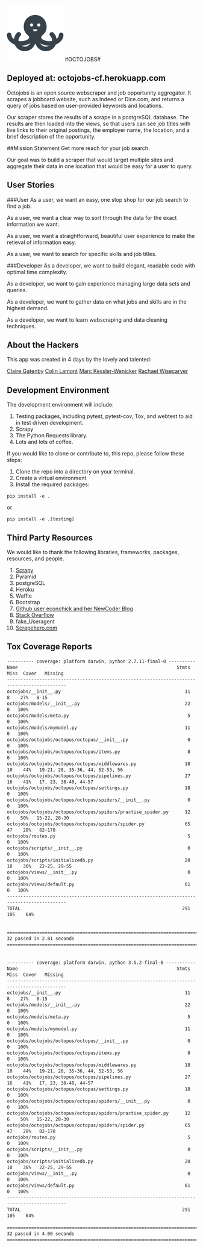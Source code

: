 ![OctoJobs](octojobs/static/images/logo.png) #OCTOJOBS#
## Deployed at: octojobs-cf.herokuapp.com

Octojobs is an open source webscraper and job opportunity aggregator. It scrapes a jobboard website, such as Indeed or Dice.com, and returns a query of jobs based on user-provided keywords and locations.

Our scraper stores the results of a scrape in a postgreSQL database. The results are then loaded into the views, so that users can see job titles with live links to their original postings, the employer name, the location, and a brief description of the opportunity.

##Mission Statement
Get more reach for your job search.

Our goal was to build a scraper that would target multiple sites and aggregate their data in one location that would be easy for a user to query.

## User Stories
###User
As a user, we want an easy, one stop shop for our job search to find a job. 

As a user, we want a clear way to sort through the data for the exact information we want.

As a user, we want a straightforward, beautiful user experience to make the retieval of information easy.

As a user, we want to search for specific skills and job titles. 

###Developer
As a developer, we want to build elegant, readable code with optimal time complexity.

As a developer, we want to gain experience managing large data sets and queries.

As a developer, we want to gather data on what jobs and skills are in the highest demand.

As a developer, we want to learn webscraping and data cleaning techniques.


## About the Hackers

This app was created in 4 days by the lovely and talented:

[Claire Gatenby](https://github.com/clair3st)
[Colin Lamont](https://github.com/chamberi)
[Marc Kessler-Wenicker](https://github.com/wenima)
[Rachael Wisecarver](https://github.com/rwisecar)


## Development Environment
The development environment will include:
1. Testing packages, including pytest, pytest-cov, Tox, and webtest to aid in test driven development.
2. Scrapy
3. The Python Requests library.
4. Lots and lots of coffee.

If you would like to clone or contribute to, this repo, please follow these steps:
1. Clone the repo into a directory on your terminal.
2. Create a virtual environment
3. Install the required packages:
```
pip install -e .
```
or
```
pip install -e .[testing]
```

## Third Party Resources
We would like to thank the following libraries, frameworks, packages, resources, and people.
1. [Scrapy](https://doc.scrapy.org/en/latest/)
2. Pyramid
3. postgreSQL
4. Heroku
5. Waffle
6. Bootstrap
7. [Github user econchick and her NewCoder Blog](http://newcoder.io/scrape/)
8. [Stack Overflow](http://stackoverflow.com/questions/6456304/scrapy-unit-testing/12751649)
9. fake_Useragent
10. [Scrapehero.com](https://www.scrapehero.com/how-to-prevent-getting-blacklisted-while-scraping/)

## Tox Coverage Reports
```
---------- coverage: platform darwin, python 2.7.11-final-0 ----------
Name                                                           Stmts   Miss  Cover   Missing
--------------------------------------------------------------------------------------------
octojobs/__init__.py                                              11      8    27%   8-15
octojobs/models/__init__.py                                       22      0   100%
octojobs/models/meta.py                                            5      0   100%
octojobs/models/mymodel.py                                        11      0   100%
octojobs/octojobs/octopus/octopus/__init__.py                      0      0   100%
octojobs/octojobs/octopus/octopus/items.py                         8      0   100%
octojobs/octojobs/octopus/octopus/middlewares.py                  18     10    44%   19-21, 28, 35-36, 44, 52-53, 56
octojobs/octojobs/octopus/octopus/pipelines.py                    27     16    41%   17, 23, 38-40, 44-57
octojobs/octojobs/octopus/octopus/settings.py                     18      0   100%
octojobs/octojobs/octopus/octopus/spiders/__init__.py              0      0   100%
octojobs/octojobs/octopus/octopus/spiders/practise_spider.py      12      6    50%   15-22, 28-30
octojobs/octojobs/octopus/octopus/spiders/spider.py               65     47    28%   82-178
octojobs/routes.py                                                 5      0   100%
octojobs/scripts/__init__.py                                       0      0   100%
octojobs/scripts/initializedb.py                                  28     18    36%   22-25, 29-55
octojobs/views/__init__.py                                         0      0   100%
octojobs/views/default.py                                         61      0   100%
--------------------------------------------------------------------------------------------
TOTAL                                                            291    105    64%


=================================================================================== 32 passed in 2.81 seconds ===================================================================================


---------- coverage: platform darwin, python 3.5.2-final-0 -----------
Name                                                           Stmts   Miss  Cover   Missing
--------------------------------------------------------------------------------------------
octojobs/__init__.py                                              11      8    27%   8-15
octojobs/models/__init__.py                                       22      0   100%
octojobs/models/meta.py                                            5      0   100%
octojobs/models/mymodel.py                                        11      0   100%
octojobs/octojobs/octopus/octopus/__init__.py                      0      0   100%
octojobs/octojobs/octopus/octopus/items.py                         8      0   100%
octojobs/octojobs/octopus/octopus/middlewares.py                  18     10    44%   19-21, 28, 35-36, 44, 52-53, 56
octojobs/octojobs/octopus/octopus/pipelines.py                    27     16    41%   17, 23, 38-40, 44-57
octojobs/octojobs/octopus/octopus/settings.py                     18      0   100%
octojobs/octojobs/octopus/octopus/spiders/__init__.py              0      0   100%
octojobs/octojobs/octopus/octopus/spiders/practise_spider.py      12      6    50%   15-22, 28-30
octojobs/octojobs/octopus/octopus/spiders/spider.py               65     47    28%   82-178
octojobs/routes.py                                                 5      0   100%
octojobs/scripts/__init__.py                                       0      0   100%
octojobs/scripts/initializedb.py                                  28     18    36%   22-25, 29-55
octojobs/views/__init__.py                                         0      0   100%
octojobs/views/default.py                                         61      0   100%
--------------------------------------------------------------------------------------------
TOTAL                                                            291    105    64%

=================================================================================== 32 passed in 4.00 seconds ===================================================================================
```